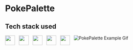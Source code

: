 # PokePalette
## Tech stack used
<img src="https://cdn.jsdelivr.net/gh/devicons/devicon@latest/icons/html5/html5-original-wordmark.svg" align="left" style="padding-right: 10px; width: 2rem !important"/>
<img src="https://cdn.jsdelivr.net/gh/devicons/devicon@latest/icons/css3/css3-original-wordmark.svg" align="left" style="padding-right: 10px; width: 2rem !important" />
<img src="https://cdn.jsdelivr.net/gh/devicons/devicon@latest/icons/less/less-plain-wordmark.svg" align="left" style="padding-right: 10px; width: 2rem !important" />
<img src="https://cdn.jsdelivr.net/gh/devicons/devicon@latest/icons/javascript/javascript-original.svg" align="left" style="padding-right: 10px; width: 2rem !important" />
<img src="https://cdn.jsdelivr.net/gh/devicons/devicon@latest/icons/react/react-original-wordmark.svg" align="left" style="padding-right: 10px; width: 2rem !important" />

![PokePalette Example Gif](src/img/example.gif)
